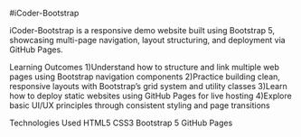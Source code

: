 #iCoder-Bootstrap

iCoder-Bootstrap is a responsive demo website built using Bootstrap 5, showcasing multi-page navigation, layout structuring, and deployment via GitHub Pages.

 Learning Outcomes
1)Understand how to structure and link multiple web pages using Bootstrap navigation components
2)Practice building clean, responsive layouts with Bootstrap’s grid system and utility classes
3)Learn how to deploy static websites using GitHub Pages for live hosting
4)Explore basic UI/UX principles through consistent styling and page transitions

Technologies Used
HTML5
CSS3
Bootstrap 5
GitHub Pages
